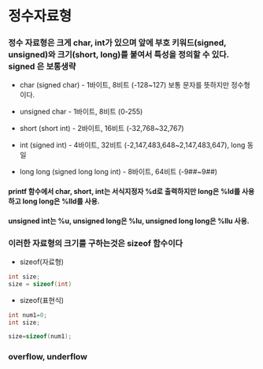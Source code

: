 정수자료형
=======

### 정수 자료형은 크게 char, int가 있으며 앞에 부호 키워드(signed, unsigned)와 크기(short, long)를 붙여서 특성을 정의할 수 있다. signed 은 보통생략

* char (signed char) - 1바이트, 8비트 (-128~127) 보통 문자를 뜻하지만 정수형이다.
* unsigned char - 1바이트, 8비트 (0-255)

* short (short int) - 2바이트, 16비트 (-32,768~32,767) 

* int (signed int) - 4바이트, 32비트 (-2,147,483,648~2,147,483,647), long 동일

* long long (signed long long int) - 8바이트, 64비트 (-9##~9##)

#### printf 함수에서 char, short, int는 서식지정자 %d로 출력하지만 long은 %ld를 사용하고 long long은 %lld를 사용.
#### unsigned int는 %u, unsigned long은 %lu, unsigned long long은 %llu 사용.

### 이러한 자료형의 크기를 구하는것은 sizeof 함수이다

* sizeof(자료형)
``` c
int size;
size = sizeof(int)
```
* sizeof(표현식)
``` c
int num1=0;
int size;

size=sizeof(num1);
```

### overflow, underflow

